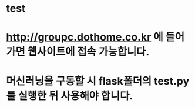 # test
# http://groupc.dothome.co.kr 에 들어가면 웹사이트에 접속 가능합니다.
# 머신러닝을 구동할 시 flask폴더의 test.py를 실행한 뒤 사용해야 합니다.
